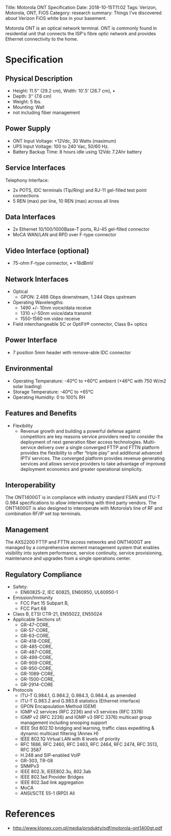 Title: Motorola ONT Specification
Date: 2018-10-15T11:02
Tags: Verizon, Motorola, ONT, FiOS
Category: research
summary: Things I've discovered about Verizon FiOS white box in your basement.

Motorola ONT is an optical network terminal. ONT is commonly found in
residential unit that connects the ISP's fibre optic network and
provides Ethernet connectivity to the home.

Specification
=============

Physical Description
--------------------

* Height: 11.5’’ (29.2 cm), Width: 10’.5’ (26.7 cm), •
* Depth: 3’’ (7.6 cm)
* Weight: 5 lbs.
* Mounting: Wall
* not including fiber management

Power Supply
------------

* ONT Input Voltage: +12Vdc, 30 Watts (maximum)
* UPS Input Voltage: 100 to 240 Vac, 50/60 Hz.
* Battery Backup Time: 8 hours idle using 12Vdc 7.2Ahr battery

Service Interfaces
------------------

Telephony Interface:

* 2x POTS, IDC terminals (Tip/Ring) and RJ-11 gel-filled test point
    connections
* 5 REN (max) per line, 10 REN (max) across all lines

Data Interfaces
---------------

* 2x Ethernet 10/100/1000Base-T ports, RJ-45 gel-filled connector
* MoCA WAN/LAN and RPD over F-type connector

Video Interface (optional)
--------------------------

* 75-ohm F-type connector, • +18dBmV

Network Interfaces
------------------

* Optical
    * GPON: 2.488 Gbps downstream, 1.244 Gbps upstream
* Operating Wavelengths:
    * 1490 +/- 10nm voice/data receive
    * 1310 +/-50nm voice/data transmit
    * 1550-1560 nm video receive
* Field interchangeable SC or OptiFit® connector, Class B+ optics

Power Interface
---------------

* 7 position 5mm header with remove-able IDC connector

Environmental
-------------

* Operating Temperature: -40°C to +60°C ambient (+46°C with 750 W/m2 solar loading)
* Storage Temperature: -40°C to +65°C
* Operating Humidity: 0 to 100% RH

Features and Benefits
---------------------

* Flexibility
    * Revenue growth and building a powerful defense against
        competitors are key reasons service providers need to consider the deployment of next
generation fiber access technologies. Multi-service delivery over a
single converged FTTP and FTTN platform provides the flexibility to
offer “triple play” and additional advanced IPTV services. The converged
platform provides revenue generating services and allows service
providers to take advantage of improved deployment economics and greater
operational simplicity.

Interoperability
----------------

The ONT1400GT is in compliance with industry standard FSAN and ITU-T
G.984 specifications to allow interworking with third party vendors. The
ONT1400GT is also designed to interoperate with Motorola’s line of RF
and combination RF/IP set top terminals.

Management
----------

The AXS2200 FTTP and FTTN access networks and ONT1400GT are managed by a
comprehensive element management system that enables visibility into
system performance, service continuity, service provisioning,
maintenance and upgrades from a single operations center.

Regulatory Compliance
---------------------

* Safety:
    * EN60825-2, IEC 60825, EN60950, UL60950-1
* Emission/Immunity
    * FCC Part 15 Subpart B,
    * FCC Part 68
* Class B, ETSI CTR-21, EN55022, EN55024
* Applicable Sections of:
    * GR-47-CORE,
    * GR-57-CORE,
    * GR-63-CORE,
    * GR-418-CORE,
    * GR-485-CORE,
    * GR-487-CORE,
    * GR-499-CORE,
    * GR-909-CORE,
    * GR-950-CORE,
    * GR-1089-CORE,
    * GR-1500-CORE,
    * GR-2914-CORE
* Protocols
    * ITU-T G.984.1, G.984.2, G.984.3, G.984.4, as amended
    * ITU-T G.983.2 and G.983.8 statistics (Ethernet interface)
    * GPON Encapsulation Method (GEM)
    * IGMP v2 services (RFC 2236) and v3 services (RFC 3376)
    * IGMP v2 (RFC 2236) and IGMP v3 (RFC 3376) multicast group management including snooping support
    * IEEE Std 802.1D bridging and learning, traffic class expediting & dynamic multicast filtering (Annex H)
    * IEEE 802.1Q Virtual LAN with 8 levels of priority
    * RFC 1886, RFC 2460, RFC 2463, RFC 2464, RFC 2474, RFC 3513, RFC 3587
    * H.248 and SIP-enabled VoIP
    * GR-303, TR-08
    * SNMPv3
    * IEEE 802.3i, IEEE802.3u, 802.3ab
    * IEEE 802.1ad Provider Bridges
    * IEEE 802.3ad link aggregation
    * MoCA
    * ANSI/SCTE 55-1 (RPD) All

References
==========

* <http://www.klonex.com.pl/media/produkty/pdf/motorola-ont1400gt.pdf>

